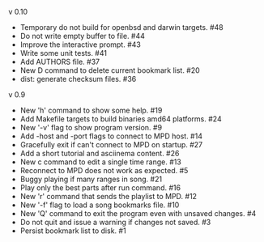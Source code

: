 v 0.10
  - Temporary do not build for openbsd and darwin targets. #48
  - Do not write empty buffer to file. #44
  - Improve the interactive prompt. #43
  - Write some unit tests. #41
  - Add AUTHORS file. #37
  - New D command to delete current bookmark list. #20
  - dist: generate checksum files. #36

v 0.9
  - New 'h' command to show some help. #19
  - Add Makefile targets to build binaries amd64 platforms. #24
  - New '-v' flag to show program version. #9
  - Add -host and -port flags to connect to MPD host. #14
  - Gracefully exit if can't connect to MPD on startup. #27
  - Add a short tutorial and asciinema content. #26
  - New c command to edit a single time range. #13
  - Reconnect to MPD does not work as expected. #5
  - Buggy playing if many ranges in song. #21
  - Play only the best parts after run command. #16
  - New 'r' command that sends the playlist to MPD. #12
  - New '-f' flag to load a song bookmarks file. #10
  - New 'Q' command to exit the program even with unsaved changes. #4
  - Do not quit and issue a warning if changes not saved. #3
  - Persist bookmark list to disk. #1
